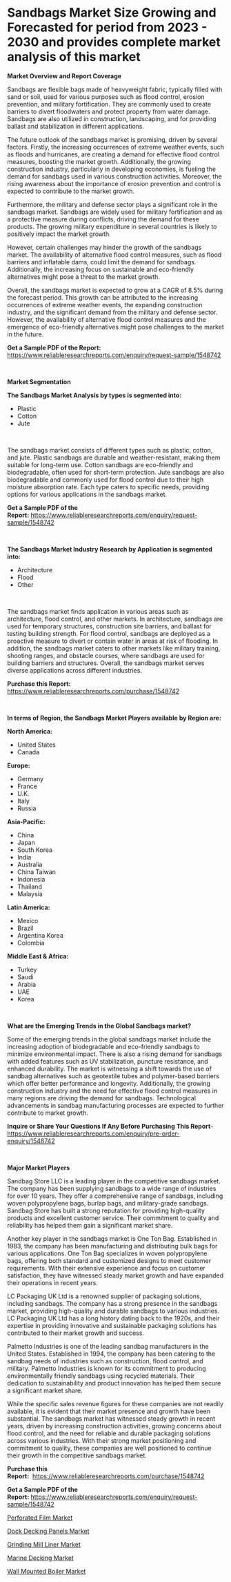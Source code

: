 <p><h1>Sandbags Market Size Growing and Forecasted for period from 2023 - 2030 and provides complete market analysis of this market</h1></p><p><strong>Market Overview and Report Coverage</strong></p>
<p><p>Sandbags are flexible bags made of heavyweight fabric, typically filled with sand or soil, used for various purposes such as flood control, erosion prevention, and military fortification. They are commonly used to create barriers to divert floodwaters and protect property from water damage. Sandbags are also utilized in construction, landscaping, and for providing ballast and stabilization in different applications.</p><p>The future outlook of the sandbags market is promising, driven by several factors. Firstly, the increasing occurrences of extreme weather events, such as floods and hurricanes, are creating a demand for effective flood control measures, boosting the market growth. Additionally, the growing construction industry, particularly in developing economies, is fueling the demand for sandbags used in various construction activities. Moreover, the rising awareness about the importance of erosion prevention and control is expected to contribute to the market growth.</p><p>Furthermore, the military and defense sector plays a significant role in the sandbags market. Sandbags are widely used for military fortification and as a protective measure during conflicts, driving the demand for these products. The growing military expenditure in several countries is likely to positively impact the market growth.</p><p>However, certain challenges may hinder the growth of the sandbags market. The availability of alternative flood control measures, such as flood barriers and inflatable dams, could limit the demand for sandbags. Additionally, the increasing focus on sustainable and eco-friendly alternatives might pose a threat to the market growth.</p><p>Overall, the sandbags market is expected to grow at a CAGR of 8.5% during the forecast period. This growth can be attributed to the increasing occurrences of extreme weather events, the expanding construction industry, and the significant demand from the military and defense sector. However, the availability of alternative flood control measures and the emergence of eco-friendly alternatives might pose challenges to the market in the future.</p></p>
<p><strong>Get a Sample PDF of the Report:</strong> <a href="https://www.reliableresearchreports.com/enquiry/request-sample/1548742">https://www.reliableresearchreports.com/enquiry/request-sample/1548742</a></p>
<p>&nbsp;</p>
<p><strong>Market Segmentation</strong></p>
<p><strong>The Sandbags Market Analysis by types is segmented into:</strong></p>
<p><ul><li>Plastic</li><li>Cotton</li><li>Jute</li></ul></p>
<p>&nbsp;</p>
<p><p>The sandbags market consists of different types such as plastic, cotton, and jute. Plastic sandbags are durable and weather-resistant, making them suitable for long-term use. Cotton sandbags are eco-friendly and biodegradable, often used for short-term protection. Jute sandbags are also biodegradable and commonly used for flood control due to their high moisture absorption rate. Each type caters to specific needs, providing options for various applications in the sandbags market.</p></p>
<p><strong>Get a Sample PDF of the Report:</strong>&nbsp;<a href="https://www.reliableresearchreports.com/enquiry/request-sample/1548742">https://www.reliableresearchreports.com/enquiry/request-sample/1548742</a></p>
<p>&nbsp;</p>
<p><strong>The Sandbags Market Industry Research by Application is segmented into:</strong></p>
<p><ul><li>Architecture</li><li>Flood</li><li>Other</li></ul></p>
<p>&nbsp;</p>
<p><p>The sandbags market finds application in various areas such as architecture, flood control, and other markets. In architecture, sandbags are used for temporary structures, construction site barriers, and ballast for testing building strength. For flood control, sandbags are deployed as a proactive measure to divert or contain water in areas at risk of flooding. In addition, the sandbags market caters to other markets like military training, shooting ranges, and obstacle courses, where sandbags are used for building barriers and structures. Overall, the sandbags market serves diverse applications across different industries.</p></p>
<p><strong>Purchase this Report:</strong>&nbsp; <a href="https://www.reliableresearchreports.com/purchase/1548742">https://www.reliableresearchreports.com/purchase/1548742</a></p>
<p>&nbsp;</p>
<p><strong>In terms of Region, the Sandbags Market Players available by Region are:</strong></p>
<p>
    <p> <strong> North America: </strong>
        <ul>
            <li>United States</li>
            <li>Canada</li>
        </ul>
        </p> 
    <p> <strong> Europe: </strong>
        <ul>
            <li>Germany</li>
            <li>France</li>
            <li>U.K.</li>
            <li>Italy</li>
            <li>Russia</li>
        </ul>
        </p> 
    <p> <strong> Asia-Pacific: </strong>
        <ul>
            <li>China</li>
            <li>Japan</li>
            <li>South Korea</li>
            <li>India</li>
            <li>Australia</li>
            <li>China Taiwan</li>
            <li>Indonesia</li>
            <li>Thailand</li>
            <li>Malaysia</li>
        </ul>
        </p> 
    <p> <strong> Latin America: </strong>
        <ul>
            <li>Mexico</li>
            <li>Brazil</li>
            <li>Argentina Korea</li>
            <li>Colombia</li>
        </ul>
        </p> 
    <p> <strong> Middle East & Africa: </strong>
        <ul>
            <li>Turkey</li>
            <li>Saudi</li>
            <li>Arabia</li>
            <li>UAE</li>
            <li>Korea</li>
        </ul>
    </p>
    </p>
<p>&nbsp;</p>
<p><strong>What are the Emerging Trends in the Global Sandbags market?</strong></p>
<p><p>Some of the emerging trends in the global sandbags market include the increasing adoption of biodegradable and eco-friendly sandbags to minimize environmental impact. There is also a rising demand for sandbags with added features such as UV stabilization, puncture resistance, and enhanced durability. The market is witnessing a shift towards the use of sandbag alternatives such as geotextile tubes and polymer-based barriers which offer better performance and longevity. Additionally, the growing construction industry and the need for effective flood control measures in many regions are driving the demand for sandbags. Technological advancements in sandbag manufacturing processes are expected to further contribute to market growth.</p></p>
<p><strong>Inquire or Share Your Questions If Any Before Purchasing This Report</strong>- <a href="https://www.reliableresearchreports.com/enquiry/pre-order-enquiry/1548742">https://www.reliableresearchreports.com/enquiry/pre-order-enquiry/1548742</a></p>
<p>&nbsp;</p>
<p><strong>Major Market Players</strong></p>
<p><p>Sandbag Store LLC is a leading player in the competitive sandbags market. The company has been supplying sandbags to a wide range of industries for over 10 years. They offer a comprehensive range of sandbags, including woven polypropylene bags, burlap bags, and military-grade sandbags. Sandbag Store has built a strong reputation for providing high-quality products and excellent customer service. Their commitment to quality and reliability has helped them gain a significant market share.</p><p>Another key player in the sandbags market is One Ton Bag. Established in 1983, the company has been manufacturing and distributing bulk bags for various applications. One Ton Bag specializes in woven polypropylene bags, offering both standard and customized designs to meet customer requirements. With their extensive experience and focus on customer satisfaction, they have witnessed steady market growth and have expanded their operations in recent years.</p><p>LC Packaging UK Ltd is a renowned supplier of packaging solutions, including sandbags. The company has a strong presence in the sandbags market, providing high-quality and durable sandbags to various industries. LC Packaging UK Ltd has a long history dating back to the 1920s, and their expertise in providing innovative and sustainable packaging solutions has contributed to their market growth and success.</p><p>Palmetto Industries is one of the leading sandbag manufacturers in the United States. Established in 1994, the company has been catering to the sandbag needs of industries such as construction, flood control, and military. Palmetto Industries is known for its commitment to producing environmentally friendly sandbags using recycled materials. Their dedication to sustainability and product innovation has helped them secure a significant market share.</p><p>While the specific sales revenue figures for these companies are not readily available, it is evident that their market presence and growth have been substantial. The sandbags market has witnessed steady growth in recent years, driven by increasing construction activities, growing concerns about flood control, and the need for reliable and durable packaging solutions across various industries. With their strong market positioning and commitment to quality, these companies are well positioned to continue their growth in the competitive sandbags market.</p></p>
<p><strong>Purchase this Report:</strong>&nbsp;&nbsp;<a href="https://www.reliableresearchreports.com/purchase/1548742">https://www.reliableresearchreports.com/purchase/1548742</a></p>
<p></p>
<p><strong>Get a Sample PDF of the Report:</strong>&nbsp;<a href="https://www.reliableresearchreports.com/enquiry/request-sample/1548742">https://www.reliableresearchreports.com/enquiry/request-sample/1548742</a></p>
<p><p><a href="https://github.com/gdfhhhj/Market-Research-Report-List-1/blob/main/perforated-film-market.md">Perforated Film Market</a></p><p><a href="https://github.com/pizolina/Market-Research-Report-List-1/blob/main/dock-decking-panels-market.md">Dock Decking Panels Market</a></p><p><a href="https://github.com/luckyshygirl/Market-Research-Report-List-1/blob/main/grinding-mill-liner-market.md">Grinding Mill Liner Market</a></p><p><a href="https://github.com/sofayahoo2023/Market-Research-Report-List-1/blob/main/marine-decking-market.md">Marine Decking Market</a></p><p><a href="https://github.com/vimar16th/Market-Research-Report-List-1/blob/main/wall-mounted-boiler-market.md">Wall Mounted Boiler Market</a></p></p>
